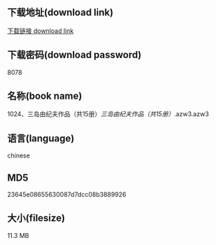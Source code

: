## 下载地址(download link)
[下载链接 download link](https://voluble-croquembouche-d321dc.netlify.app/?s=1024%E3%80%81%E4%B8%89%E5%B2%9B%E7%94%B1%E7%BA%AA%E5%A4%AB%E4%BD%9C%E5%93%81%EF%BC%88%E5%85%B115%E5%86%8C%EF%BC%89_%E4%B8%89%E5%B2%9B%E7%94%B1%E7%BA%AA%E5%A4%AB%E4%BD%9C%E5%93%81%EF%BC%88%E5%85%B115%E5%86%8C%EF%BC%89_.azw3)

## 下载密码(download password)
8078

## 名称(book name)
1024、三岛由纪夫作品（共15册）_三岛由纪夫作品（共15册）_.azw3.azw3

## 语言(language)
chinese

## MD5
23645e08655630087d7dcc08b3889926

## 大小(filesize)
11.3 MB
